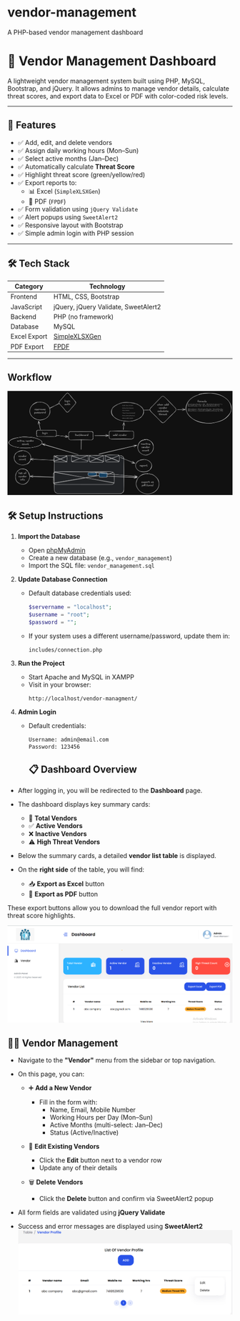 # vendor-management
A PHP-based vendor management dashboard
# 🧾 Vendor Management Dashboard

A lightweight vendor management system built using PHP, MySQL, Bootstrap, and jQuery. It allows admins to manage vendor details, calculate threat scores, and export data to Excel or PDF with color-coded risk levels.

---

## 🚀 Features

- ✅ Add, edit, and delete vendors
- ✅ Assign daily working hours (Mon–Sun)
- ✅ Select active months (Jan–Dec)
- ✅ Automatically calculate **Threat Score**
- ✅ Highlight threat score (green/yellow/red)
- ✅ Export reports to:
  - 📊 Excel (`SimpleXLSXGen`)
  - 📄 PDF (`FPDF`)
- ✅ Form validation using `jQuery Validate`
- ✅ Alert popups using `SweetAlert2`
- ✅ Responsive layout with Bootstrap
- ✅ Simple admin login with PHP session

---

## 🛠 Tech Stack

| Category      | Technology |
|---------------|------------|
| Frontend      | HTML, CSS, Bootstrap |
| JavaScript    | jQuery, jQuery Validate, SweetAlert2 |
| Backend       | PHP (no framework) |
| Database      | MySQL |
| Excel Export  | [SimpleXLSXGen](https://github.com/shuchkin/simplexlsxgen) |
| PDF Export    | [FPDF](http://www.fpdf.org/) |

---
## Workflow

![alt text](https://github.com/dekay4/vendor-management/blob/main/vendor-workflow.png)

## 🛠️ Setup Instructions

1. **Import the Database**
   - Open [phpMyAdmin](http://localhost/phpmyadmin)
   - Create a new database (e.g., `vendor_management`)
   - Import the SQL file: `vendor_management.sql`

2. **Update Database Connection**
   - Default database credentials used:
     ```php
     $servername = "localhost";
     $username = "root";
     $password = "";
     ```
   - If your system uses a different username/password, update them in:
     ```
     includes/connection.php
     ```

3. **Run the Project**
   - Start Apache and MySQL in XAMPP
   - Visit in your browser:
     ```
     http://localhost/vendor-managment/
     ```

4. **Admin Login**
   - Default credentials:
     ```
     Username: admin@email.com
     Password: 123456
     ```

     ## 📋 Dashboard Overview

- After logging in, you will be redirected to the **Dashboard** page.
- The dashboard displays key summary cards:
  - 🧾 **Total Vendors**
  - ✅ **Active Vendors**
  - ❌ **Inactive Vendors**
  - ⚠️ **High Threat Vendors**

- Below the summary cards, a detailed **vendor list table** is displayed.
- On the **right side** of the table, you will find:

  - 📥 **Export as Excel** button
  - 📄 **Export as PDF** button

These export buttons allow you to download the full vendor report with threat score highlights.

![alt text](https://github.com/dekay4/vendor-management/blob/main/dashboard.png)

## 🧑‍💼 Vendor Management

- Navigate to the **"Vendor"** menu from the sidebar or top navigation.
- On this page, you can:

  - ➕ **Add a New Vendor**
    - Fill in the form with:
      - Name, Email, Mobile Number
      - Working Hours per Day (Mon–Sun)
      - Active Months (multi-select: Jan–Dec)
      - Status (Active/Inactive)

  - 📝 **Edit Existing Vendors**
    - Click the **Edit** button next to a vendor row
    - Update any of their details

  - 🗑️ **Delete Vendors**
    - Click the **Delete** button and confirm via SweetAlert2 popup

- All form fields are validated using **jQuery Validate**
- Success and error messages are displayed using **SweetAlert2**
![alt text](https://github.com/dekay4/vendor-management/blob/main/vendor.png)

